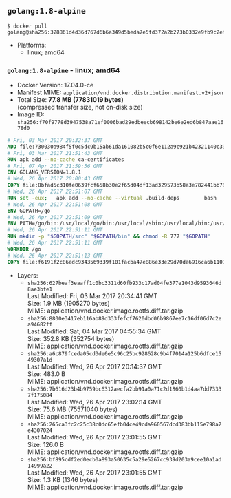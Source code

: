 ## `golang:1.8-alpine`

```console
$ docker pull golang@sha256:328861d4d36d767d6b6a349d5beda7e5fd372a2b273b0332e9fb9c2ef7ecbac3
```

-	Platforms:
	-	linux; amd64

### `golang:1.8-alpine` - linux; amd64

-	Docker Version: 17.04.0-ce
-	Manifest MIME: `application/vnd.docker.distribution.manifest.v2+json`
-	Total Size: **77.8 MB (77831019 bytes)**  
	(compressed transfer size, not on-disk size)
-	Image ID: `sha256:f70f9778d3947538a71ef0006bad29edbeecb698142be6e2ed6b847aae1678d0`

```dockerfile
# Fri, 03 Mar 2017 20:32:37 GMT
ADD file:730030a984f5f0c5dc9b15ab61da161082b5c0f6e112a9c921b42321140c3927 in / 
# Fri, 03 Mar 2017 21:51:43 GMT
RUN apk add --no-cache ca-certificates
# Fri, 07 Apr 2017 21:59:56 GMT
ENV GOLANG_VERSION=1.8.1
# Wed, 26 Apr 2017 20:00:43 GMT
COPY file:8bfad5c310fe0639fcf658b30e2f65d04df13ad329573b58a3e782441bb7839c in /go-alpine-patches/ 
# Wed, 26 Apr 2017 22:51:07 GMT
RUN set -eux; 	apk add --no-cache --virtual .build-deps 		bash 		gcc 		musl-dev 		openssl 		go 	; 	export 		GOROOT_BOOTSTRAP="$(go env GOROOT)" 		GOOS="$(go env GOOS)" 		GOARCH="$(go env GOARCH)" 		GO386="$(go env GO386)" 		GOARM="$(go env GOARM)" 		GOHOSTOS="$(go env GOHOSTOS)" 		GOHOSTARCH="$(go env GOHOSTARCH)" 	; 		wget -O go.tgz "https://golang.org/dl/go$GOLANG_VERSION.src.tar.gz"; 	echo '33daf4c03f86120fdfdc66bddf6bfff4661c7ca11c5da473e537f4d69b470e57 *go.tgz' | sha256sum -c -; 	tar -C /usr/local -xzf go.tgz; 	rm go.tgz; 		cd /usr/local/go/src; 	for p in /go-alpine-patches/*.patch; do 		[ -f "$p" ] || continue; 		patch -p2 -i "$p"; 	done; 	./make.bash; 		rm -rf /go-alpine-patches; 	apk del .build-deps; 		export PATH="/usr/local/go/bin:$PATH"; 	go version
# Wed, 26 Apr 2017 22:51:08 GMT
ENV GOPATH=/go
# Wed, 26 Apr 2017 22:51:09 GMT
ENV PATH=/go/bin:/usr/local/go/bin:/usr/local/sbin:/usr/local/bin:/usr/sbin:/usr/bin:/sbin:/bin
# Wed, 26 Apr 2017 22:51:11 GMT
RUN mkdir -p "$GOPATH/src" "$GOPATH/bin" && chmod -R 777 "$GOPATH"
# Wed, 26 Apr 2017 22:51:11 GMT
WORKDIR /go
# Wed, 26 Apr 2017 22:51:13 GMT
COPY file:f6191f2c86edc9343569339f101facba47e886e33e29d70da6916ca6b1101a53 in /usr/local/bin/ 
```

-	Layers:
	-	`sha256:627beaf3eaaff1c0bc3311d60fb933c17ad04fe377e1043d9593646d8ae3bfe1`  
		Last Modified: Fri, 03 Mar 2017 20:34:41 GMT  
		Size: 1.9 MB (1905270 bytes)  
		MIME: application/vnd.docker.image.rootfs.diff.tar.gzip
	-	`sha256:8800e3417eb116ab89d333fefcf7620dbd06b9867ee7c16df06d7c2ea94682ff`  
		Last Modified: Sat, 04 Mar 2017 04:55:34 GMT  
		Size: 352.8 KB (352754 bytes)  
		MIME: application/vnd.docker.image.rootfs.diff.tar.gzip
	-	`sha256:a6c879fceda05cd3de6e5c96c25bc928628c9b4f7014a125b6dfce1549307a1d`  
		Last Modified: Wed, 26 Apr 2017 20:14:37 GMT  
		Size: 483.0 B  
		MIME: application/vnd.docker.image.rootfs.diff.tar.gzip
	-	`sha256:7b616d23b4b9759bc6312aecfa2bb91a0a71c2d1860b1d4aa7dd73337f175084`  
		Last Modified: Wed, 26 Apr 2017 23:02:14 GMT  
		Size: 75.6 MB (75571040 bytes)  
		MIME: application/vnd.docker.image.rootfs.diff.tar.gzip
	-	`sha256:265ca3fc2c25c38c0dc65efb04ce49cda960567dcd383bb115e798a2e4307024`  
		Last Modified: Wed, 26 Apr 2017 23:01:55 GMT  
		Size: 126.0 B  
		MIME: application/vnd.docker.image.rootfs.diff.tar.gzip
	-	`sha256:bf895cdf2ed0ecb0a893a50635c5a29e5267cc939d203a9cee10a1ad14999a22`  
		Last Modified: Wed, 26 Apr 2017 23:01:55 GMT  
		Size: 1.3 KB (1346 bytes)  
		MIME: application/vnd.docker.image.rootfs.diff.tar.gzip
